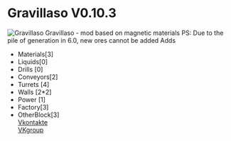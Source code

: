 # Gravillaso V0.10.3
![Gravillaso](https://github.com/NickName73/Gravillaso/blob/main/sprites/github/logo_0.10.3r.png)
Gravillaso - mod based on magnetic materials 
  PS: Due to the pile of generation in 6.0, new ores cannot be added
Adds
* Materials[3]
* Liquids[0]
* Drills [0]
* Conveyors[2]
* Turrets [4]
* Walls [2*2]
* Power [1]
* Factory[3]
* OtherBlock[3]  
[Vkontakte](https://vk.com/nickname_73)  
  [VKgroup](https://vk.com/gravillaso)
